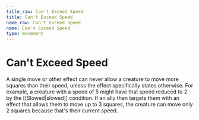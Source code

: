 ```yaml
---
title_raw: Can't Exceed Speed
title: Can't Exceed Speed
name_raw: Can't Exceed Speed
name: Can't Exceed Speed
type: movement
---
```


# Can't Exceed Speed

A single move or other effect can never allow a creature to move more squares than their speed, unless the effect specifically states otherwise. For example, a creature with a speed of 5 might have that speed reduced to 2 by the [[Slowed|slowed]] condition. If an ally then targets them with an effect that allows them to move up to 3 squares, the creature can move only 2 squares because that's their current speed.
